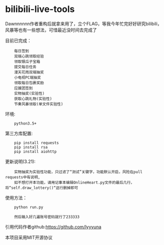 # bilibili-live-tools

 Dawnnnnnn作者重构后就拿来用了，立个FLAG，等我今年忙完好好研究bilibili，风暴等也有一些想法，可惜最近没时间去完成了

目前已完成：

        每日签到
        双端心跳领取经验
        领取银瓜子宝箱
        提交每日任务
        漫天花雨双端抽奖
        小电视PC端抽奖
        领取每日包裹奖励
        应援团签到
        实物抽奖(实验性)
        获取心跳礼物(实验性)
        节奏风暴领取(单文件实验性)


环境:
    
        python3.5+

第三方库配置:

        pip install requests
        pip install rsa
        pip install aiohttp

更新说明(3.21):

        实物抽奖为实验性功能，只过滤了“测试”关键字，功能默认开启，风险在pull requests中有说明,
        如不想打开本功能，请用记事本编辑OnlineHeart.py文件的最后几行，将“self.draw_lottery()“这行删掉即可

使用方法：

        python run.py
    
        然后输入好几遍账号密码就行了233333

引用代码作者github:https://github.com/lyyyuna

本项目采用MIT开源协议





